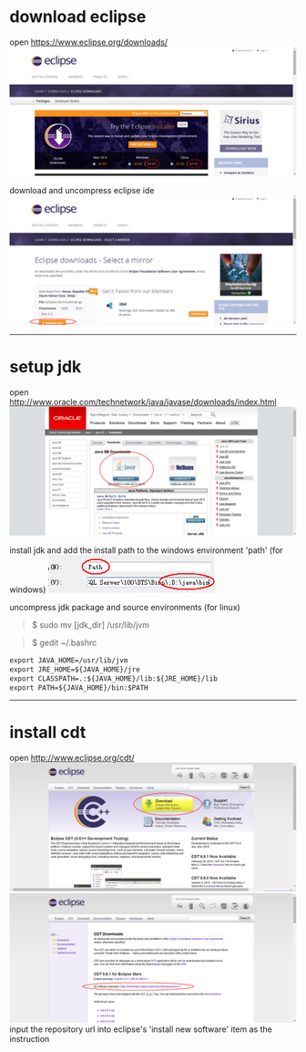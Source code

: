 # download eclipse

open <https://www.eclipse.org/downloads/>
![eclipse_homepage](https://raw.githubusercontent.com/ouiyeah/eclipse/master/img/eclipse_homepage.png "eclipse_homepage")

download and uncompress eclipse ide
![eclipse_download](https://raw.githubusercontent.com/ouiyeah/eclipse/master/img/eclipse_download.png "eclipse_download")

***
# setup jdk

open <http://www.oracle.com/technetwork/java/javase/downloads/index.html>
![jdk_download](https://raw.githubusercontent.com/ouiyeah/eclipse/master/img/jdk_download.png "jdk_download")

install jdk and add the install path to the windows environment 'path' (for windows)
![jdk_path](https://raw.githubusercontent.com/ouiyeah/eclipse/master/img/jdk_path.png "jdk_path")

uncompress jdk package and source environments (for linux)

>$ sudo mv [jdk_dir] /usr/lib/jvm

>$ gedit ~/.bashrc

    export JAVA_HOME=/usr/lib/jvm
    export JRE_HOME=${JAVA_HOME}/jre
    export CLASSPATH=.:${JAVA_HOME}/lib:${JRE_HOME}/lib
    export PATH=${JAVA_HOME}/bin:$PATH

***
# install cdt

open <http://www.eclipse.org/cdt/>
![cdt_download](https://raw.githubusercontent.com/ouiyeah/eclipse/master/img/cdt_download.png "cdt_download")
![c dt_repository](https://raw.githubusercontent.com/ouiyeah/eclipse/master/img/cdt_repository.png "cdt_repository")
input the repository url into eclipse's 'install new software' item as the instruction
